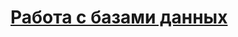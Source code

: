 # [Работа с базами данных](https://docs.google.com/spreadsheets/d/147q-61W_Ub7bo-FrXSAb0wEU8YwdrCiAD0g-tXu740E/edit?gid=0#gid=0)
